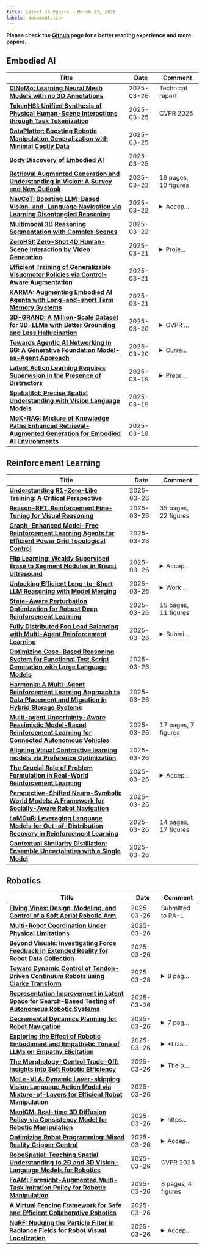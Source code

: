 ```yaml
---
title: Latest 15 Papers - March 27, 2025
labels: documentation
---
```

**Please check the [Github](https://github.com/zezhishao/MTS_Daily_ArXiv) page for a better reading experience and more papers.**

## Embodied AI
| **Title** | **Date** | **Comment** |
| --- | --- | --- |
| **[DINeMo: Learning Neural Mesh Models with no 3D Annotations](http://arxiv.org/abs/2503.20220v1)** | 2025-03-26 | Technical report |
| **[TokenHSI: Unified Synthesis of Physical Human-Scene Interactions through Task Tokenization](http://arxiv.org/abs/2503.19901v1)** | 2025-03-25 | CVPR 2025 |
| **[DataPlatter: Boosting Robotic Manipulation Generalization with Minimal Costly Data](http://arxiv.org/abs/2503.19516v1)** | 2025-03-25 |  |
| **[Body Discovery of Embodied AI](http://arxiv.org/abs/2503.19941v1)** | 2025-03-25 |  |
| **[Retrieval Augmented Generation and Understanding in Vision: A Survey and New Outlook](http://arxiv.org/abs/2503.18016v1)** | 2025-03-23 | 19 pages, 10 figures |
| **[NavCoT: Boosting LLM-Based Vision-and-Language Navigation via Learning Disentangled Reasoning](http://arxiv.org/abs/2403.07376v2)** | 2025-03-22 | <details><summary>Accep...</summary><p>Accepted by TPAMI 2025</p></details> |
| **[Multimodal 3D Reasoning Segmentation with Complex Scenes](http://arxiv.org/abs/2411.13927v2)** | 2025-03-22 |  |
| **[ZeroHSI: Zero-Shot 4D Human-Scene Interaction by Video Generation](http://arxiv.org/abs/2412.18600v2)** | 2025-03-21 | <details><summary>Proje...</summary><p>Project website: https://awfuact.github.io/zerohsi/ The first two authors contribute equally</p></details> |
| **[Efficient Training of Generalizable Visuomotor Policies via Control-Aware Augmentation](http://arxiv.org/abs/2401.09258v2)** | 2025-03-21 |  |
| **[KARMA: Augmenting Embodied AI Agents with Long-and-short Term Memory Systems](http://arxiv.org/abs/2409.14908v2)** | 2025-03-21 |  |
| **[3D-GRAND: A Million-Scale Dataset for 3D-LLMs with Better Grounding and Less Hallucination](http://arxiv.org/abs/2406.05132v3)** | 2025-03-20 | <details><summary>CVPR ...</summary><p>CVPR 2025. Project website: https://3d-grand.github.io</p></details> |
| **[Towards Agentic AI Networking in 6G: A Generative Foundation Model-as-Agent Approach](http://arxiv.org/abs/2503.15764v1)** | 2025-03-20 | <details><summary>Curre...</summary><p>Currently under revision at IEEE Communications Magazine</p></details> |
| **[Latent Action Learning Requires Supervision in the Presence of Distractors](http://arxiv.org/abs/2502.00379v2)** | 2025-03-19 | <details><summary>Prepr...</summary><p>Preprint. In review. Edit: Accepted by ICLR 2025 Workshop on World Models: Understanding, Modelling and Scaling</p></details> |
| **[SpatialBot: Precise Spatial Understanding with Vision Language Models](http://arxiv.org/abs/2406.13642v7)** | 2025-03-19 |  |
| **[MoK-RAG: Mixture of Knowledge Paths Enhanced Retrieval-Augmented Generation for Embodied AI Environments](http://arxiv.org/abs/2503.13882v1)** | 2025-03-18 |  |

## Reinforcement Learning
| **Title** | **Date** | **Comment** |
| --- | --- | --- |
| **[Understanding R1-Zero-Like Training: A Critical Perspective](http://arxiv.org/abs/2503.20783v1)** | 2025-03-26 |  |
| **[Reason-RFT: Reinforcement Fine-Tuning for Visual Reasoning](http://arxiv.org/abs/2503.20752v1)** | 2025-03-26 | 35 pages, 22 figures |
| **[Graph-Enhanced Model-Free Reinforcement Learning Agents for Efficient Power Grid Topological Control](http://arxiv.org/abs/2503.20688v1)** | 2025-03-26 |  |
| **[Flip Learning: Weakly Supervised Erase to Segment Nodules in Breast Ultrasound](http://arxiv.org/abs/2503.20685v1)** | 2025-03-26 | <details><summary>Accep...</summary><p>Accepted by Medical Image Analysis. 24 pages, 13 figures, 18 tabels</p></details> |
| **[Unlocking Efficient Long-to-Short LLM Reasoning with Model Merging](http://arxiv.org/abs/2503.20641v1)** | 2025-03-26 | <details><summary>Work ...</summary><p>Work in progress; technical report</p></details> |
| **[State-Aware Perturbation Optimization for Robust Deep Reinforcement Learning](http://arxiv.org/abs/2503.20613v1)** | 2025-03-26 | 15 pages, 11 figures |
| **[Fully Distributed Fog Load Balancing with Multi-Agent Reinforcement Learning](http://arxiv.org/abs/2405.12236v2)** | 2025-03-26 | <details><summary>Submi...</summary><p>Submitted to IEEE TNSM with 14 pages, 11 figures, and 3 tables</p></details> |
| **[Optimizing Case-Based Reasoning System for Functional Test Script Generation with Large Language Models](http://arxiv.org/abs/2503.20576v1)** | 2025-03-26 |  |
| **[Harmonia: A Multi-Agent Reinforcement Learning Approach to Data Placement and Migration in Hybrid Storage Systems](http://arxiv.org/abs/2503.20507v1)** | 2025-03-26 |  |
| **[Multi-agent Uncertainty-Aware Pessimistic Model-Based Reinforcement Learning for Connected Autonomous Vehicles](http://arxiv.org/abs/2503.20462v1)** | 2025-03-26 | 17 pages, 7 figures |
| **[Aligning Visual Contrastive learning models via Preference Optimization](http://arxiv.org/abs/2411.08923v3)** | 2025-03-26 |  |
| **[The Crucial Role of Problem Formulation in Real-World Reinforcement Learning](http://arxiv.org/abs/2503.20442v1)** | 2025-03-26 | <details><summary>Accep...</summary><p>Accepted at ICPS 2025</p></details> |
| **[Perspective-Shifted Neuro-Symbolic World Models: A Framework for Socially-Aware Robot Navigation](http://arxiv.org/abs/2503.20425v1)** | 2025-03-26 |  |
| **[LaMOuR: Leveraging Language Models for Out-of-Distribution Recovery in Reinforcement Learning](http://arxiv.org/abs/2503.17125v3)** | 2025-03-26 | 14 pages, 17 figures |
| **[Contextual Similarity Distillation: Ensemble Uncertainties with a Single Model](http://arxiv.org/abs/2503.11339v2)** | 2025-03-26 |  |

## Robotics
| **Title** | **Date** | **Comment** |
| --- | --- | --- |
| **[Flying Vines: Design, Modeling, and Control of a Soft Aerial Robotic Arm](http://arxiv.org/abs/2503.20754v1)** | 2025-03-26 | Submitted to RA-L |
| **[Multi-Robot Coordination Under Physical Limitations](http://arxiv.org/abs/2503.20723v1)** | 2025-03-26 |  |
| **[Beyond Visuals: Investigating Force Feedback in Extended Reality for Robot Data Collection](http://arxiv.org/abs/2503.20714v1)** | 2025-03-26 |  |
| **[Toward Dynamic Control of Tendon-Driven Continuum Robots using Clarke Transform](http://arxiv.org/abs/2503.20693v1)** | 2025-03-26 | <details><summary>8 pag...</summary><p>8 pages and 8 figures</p></details> |
| **[Representation Improvement in Latent Space for Search-Based Testing of Autonomous Robotic Systems](http://arxiv.org/abs/2503.20642v1)** | 2025-03-26 |  |
| **[Decremental Dynamics Planning for Robot Navigation](http://arxiv.org/abs/2503.20521v1)** | 2025-03-26 | <details><summary>7 pag...</summary><p>7 pages. 2025 International Conference on Intelligent Robots and Systems (IROS 2025)</p></details> |
| **[Exploring the Effect of Robotic Embodiment and Empathetic Tone of LLMs on Empathy Elicitation](http://arxiv.org/abs/2503.20518v1)** | 2025-03-26 | <details><summary>*Liza...</summary><p>*Liza Darwesh, Jaspreet Singh, Marin Marian, and Eduard Alexa contributed equally to this work.*</p></details> |
| **[The Morphology-Control Trade-Off: Insights into Soft Robotic Efficiency](http://arxiv.org/abs/2503.16127v2)** | 2025-03-26 | <details><summary>The p...</summary><p>The paper is planed to be submitted to a journal</p></details> |
| **[MoLe-VLA: Dynamic Layer-skipping Vision Language Action Model via Mixture-of-Layers for Efficient Robot Manipulation](http://arxiv.org/abs/2503.20384v1)** | 2025-03-26 |  |
| **[ManiCM: Real-time 3D Diffusion Policy via Consistency Model for Robotic Manipulation](http://arxiv.org/abs/2406.01586v2)** | 2025-03-26 | <details><summary>https...</summary><p>https://manicm-fast.github.io/</p></details> |
| **[Optimizing Robot Programming: Mixed Reality Gripper Control](http://arxiv.org/abs/2503.02042v2)** | 2025-03-26 | <details><summary>Accep...</summary><p>Accepted to ICRA 2025</p></details> |
| **[RoboSpatial: Teaching Spatial Understanding to 2D and 3D Vision-Language Models for Robotics](http://arxiv.org/abs/2411.16537v3)** | 2025-03-26 | CVPR 2025 |
| **[FoAM: Foresight-Augmented Multi-Task Imitation Policy for Robotic Manipulation](http://arxiv.org/abs/2409.19528v2)** | 2025-03-26 | 8 pages, 4 figures |
| **[A Virtual Fencing Framework for Safe and Efficient Collaborative Robotics](http://arxiv.org/abs/2503.20237v1)** | 2025-03-26 |  |
| **[NuRF: Nudging the Particle Filter in Radiance Fields for Robot Visual Localization](http://arxiv.org/abs/2406.00312v2)** | 2025-03-26 | <details><summary>Accep...</summary><p>Accepted for Publication in IEEE Transactions on Cognitive and Developmental Systems</p></details> |

